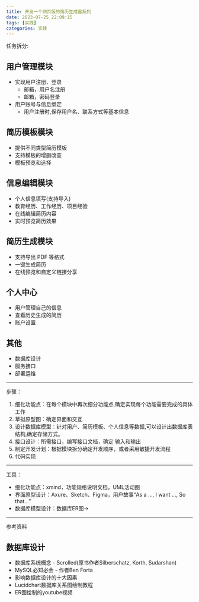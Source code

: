 ```yaml
---
title: 开发一个网页版的简历生成器系列
date: 2023-07-25 22:09:15
tags: [实践]
categories: 实践
---
```


任务拆分:

## 用户管理模块

- 实现用户注册、登录
    - 邮箱，用户名注册
    - 邮箱，密码登录
- 用户账号与信息绑定
    - 用户注册时,保存用户名、联系方式等基本信息

## 简历模板模块

- 提供不同类型简历模板
- 支持模板的增删改查
- 模板预览和选择

## 信息编辑模块

- 个人信息填写(支持导入)
 - 教育经历、工作经历、项目经验
- 在线编辑简历内容
- 实时预览简历效果

## 简历生成模块

- 支持导出 PDF 等格式
- 一键生成简历
- 在线预览和自定义链接分享

## 个人中心

- 用户管理自己的信息
- 查看历史生成的简历
- 账户设置

## 其他

- 数据库设计
- 服务接口
- 部署运维

---

步骤：

1. 细化功能点：在每个模块中再次细分功能点,确定实现每个功能需要完成的具体工作
2. 草拟原型图：确定界面和交互
3. 设计数据库模型：针对用户、简历模板、个人信息等数据,可以设计出数据库表结构,确定存储方式。
4. 接口设计：所需接口，编写接口文档，确定 输入和输出
5. 制定开发计划：根据模块拆分确定开发顺序，或者采用敏捷开发流程
6. 代码实现

---
工具：
- 细化功能点：xmind，功能规格说明文档，UML活动图
- 界面原型设计：Axure、Sketch、Figma，用户故事“As a ..., I want ..., So that...”
- 数据库模型设计：数据库ER图->

--- 
参考资料
## 数据库设计
- 数据库系统概念 - Scrolled(原书作者Silberschatz, Korth, Sudarshan)
- MySQL必知必会 - 作者Ben Forta
- 影响数据库设计的十大因素
- Lucidchart数据库关系图绘制教程
- ER图绘制的youtube视频